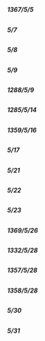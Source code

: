 

## 
##### 1367/5/5





## 
##### 5/7





## 
##### 5/8





## 
##### 5/9





## 
##### 1288/5/9





## 
##### 1285/5/14





## 
##### 1359/5/16





## 
##### 5/17





## 
##### 5/21





## 
##### 5/22





## 
##### 5/23





## 
##### 1369/5/26





## 
##### 1332/5/28





## 
##### 1357/5/28





## 
##### 1358/5/28





## 
##### 5/30





## 
##### 5/31



